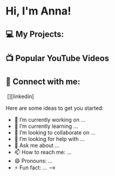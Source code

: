 <h1>Hi, I'm Anna! </h1>

<h2> 💻 My Projects:</h2>



<h2>📺 Popular YouTube Videos</h2>


<h2> 🤳 Connect with me:</h2>

[<img  />][youtube]
[<img  />][linkedin]


[youtube]: 
[linkedin]: 

Here are some ideas to get you started:

- 🔭 I’m currently working on ...
- 🌱 I’m currently learning ...
- 👯 I’m looking to collaborate on ...
- 🤔 I’m looking for help with ...
- 💬 Ask me about ...
- 📫 How to reach me: ...
- 😄 Pronouns: ...
- ⚡ Fun fact: ...
-->
